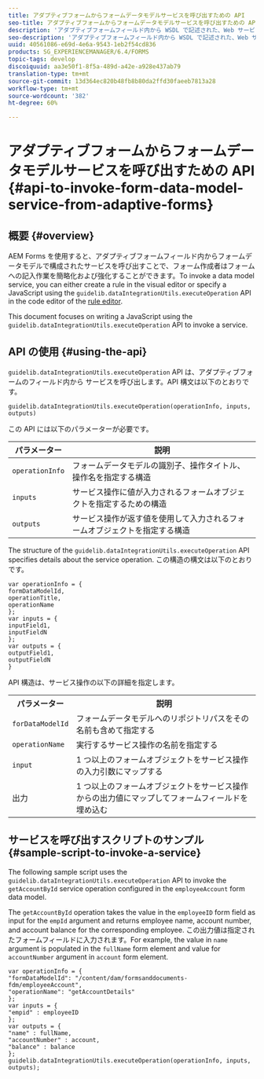 ```yaml
---
title: アダプティブフォームからフォームデータモデルサービスを呼び出すための API
seo-title: アダプティブフォームからフォームデータモデルサービスを呼び出すための API
description: 'アダプティブフォームフィールド内から WSDL で記述された、Web サービスを呼び出す API について説明します。 '
seo-description: 'アダプティブフォームフィールド内から WSDL で記述された、Web サービスを呼び出す API について説明します。 '
uuid: 40561086-e69d-4e6a-9543-1eb2f54cd836
products: SG_EXPERIENCEMANAGER/6.4/FORMS
topic-tags: develop
discoiquuid: aa3e50f1-8f5a-489d-a42e-a928e437ab79
translation-type: tm+mt
source-git-commit: 13d364ec820b48fb8b80da2ffd30faeeb7813a28
workflow-type: tm+mt
source-wordcount: '382'
ht-degree: 60%

---
```



# アダプティブフォームからフォームデータモデルサービスを呼び出すための API {#api-to-invoke-form-data-model-service-from-adaptive-forms}

## 概要 {#overview}

AEM Forms を使用すると、アダプティブフォームフィールド内からフォームデータモデルで構成されたサービスを呼び出すことで、フォーム作成者はフォームへの記入作業を簡略化および強化することができます。To invoke a data model service, you can either create a rule in the visual editor or specify a JavaScript using the `guidelib.dataIntegrationUtils.executeOperation` API in the code editor of the [rule editor](/help/forms/using/rule-editor.md).

This document focuses on writing a JavaScript using the `guidelib.dataIntegrationUtils.executeOperation` API to invoke a service.

## API の使用 {#using-the-api}

`guidelib.dataIntegrationUtils.executeOperation` API は、アダプティブフォームのフィールド内から サービスを呼び出します。API 構文は以下のとおりです。

```
guidelib.dataIntegrationUtils.executeOperation(operationInfo, inputs, outputs)
```

この API には以下のパラメーターが必要です。

| パラメーター | 説明 |
|---|---|
| `operationInfo` | フォームデータモデルの識別子、操作タイトル、操作名を指定する構造 |
| `inputs` | サービス操作に値が入力されるフォームオブジェクトを指定するための構造 |
| `outputs` | サービス操作が返す値を使用して入力されるフォームオブジェクトを指定する構造 |

The structure of the `guidelib.dataIntegrationUtils.executeOperation` API specifies details about the service operation. この構造の構文は以下のとおりです。

```
var operationInfo = {
formDataModelId,
operationTitle,
operationName
};
var inputs = {
inputField1,
inputFieldN
};
var outputs = {
outputField1,
outputFieldN
}
```

API 構造は、サービス操作の以下の詳細を指定します。

<table> 
 <tbody> 
  <tr> 
   <th>パラメーター</th> 
   <th>説明</th> 
  </tr> 
  <tr> 
   <td><code>forDataModelId</code></td> 
   <td>フォームデータモデルへのリポジトリパスをその名前も含めて指定する</td> 
  </tr> 
  <tr> 
   <td><code>operationName</code></td> 
   <td>実行するサービス操作の名前を指定する</td> 
  </tr> 
  <tr> 
   <td><code>input</code></td> 
   <td>1 つ以上のフォームオブジェクトをサービス操作の入力引数にマップする</td> 
  </tr> 
  <tr> 
   <td>出力</td> 
   <td>1 つ以上のフォームオブジェクトをサービス操作からの出力値にマップしてフォームフィールドを埋め込む<br /> </td> 
  </tr> 
 </tbody> 
</table>

## サービスを呼び出すスクリプトのサンプル {#sample-script-to-invoke-a-service}

The following sample script uses the `guidelib.dataIntegrationUtils.executeOperation` API to invoke the `getAccountById` service operation configured in the `employeeAccount` form data model.

The `getAccountById` operation takes the value in the `employeeID` form field as input for the `empId` argument and returns employee name, account number, and account balance for the corresponding employee. この出力値は指定されたフォームフィールドに入力されます。For example, the value in `name` argument is populated in the `fullName` form element and value for `accountNumber` argument in `account` form element.

```
var operationInfo = {
"formDataModelId": "/content/dam/formsanddocuments-fdm/employeeAccount",
"operationName": "getAccountDetails"
};
var inputs = {
"empid" : employeeID
};
var outputs = {
"name" : fullName,
"accountNumber" : account,
"balance" : balance
};
guidelib.dataIntegrationUtils.executeOperation(operationInfo, inputs, outputs);
```

